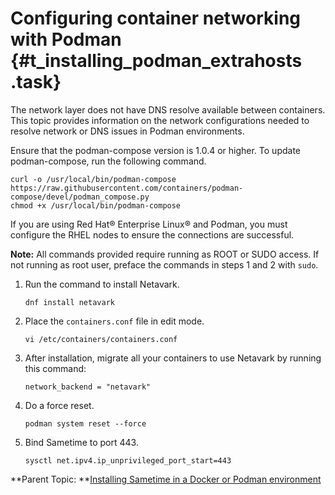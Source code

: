# Configuring container networking with Podman {#t_installing_podman_extrahosts .task}

The network layer does not have DNS resolve available between containers. This topic provides information on the network configurations needed to resolve network or DNS issues in Podman environments.

Ensure that the podman-compose version is 1.0.4 or higher. To update podman-compose, run the following command.

``` {#codeblock_s3q_hhg_2yb}
curl -o /usr/local/bin/podman-compose https://raw.githubusercontent.com/containers/podman-compose/devel/podman_compose.py
chmod +x /usr/local/bin/podman-compose
```

If you are using Red Hat® Enterprise Linux® and Podman, you must configure the RHEL nodes to ensure the connections are successful.

**Note:** All commands provided require running as ROOT or SUDO access. If not running as root user, preface the commands in steps 1 and 2 with `sudo`.

1.  Run the command to install Netavark.

    ``` {#codeblock_dv5_2hq_3xb}
    dnf install netavark
    ```

2.  Place the `containers.conf` file in edit mode.

    ``` {#codeblock_pxg_pfr_3xb}
    vi /etc/containers/containers.conf
    ```

3.  After installation, migrate all your containers to use Netavark by running this command:

    ``` {#codeblock_d3f_rfr_3xb}
    network_backend = "netavark"
    ```

4.  Do a force reset.

    ``` {#codeblock_jn2_znq_15b}
    podman system reset --force
    ```

5.  Bind Sametime to port 443.

    ``` {#codeblock_ajb_tgr_3xb}
    sysctl net.ipv4.ip_unprivileged_port_start=443
    ```


**Parent Topic:  **[Installing Sametime in a Docker or Podman environment](installation_sametime_docker.md)

